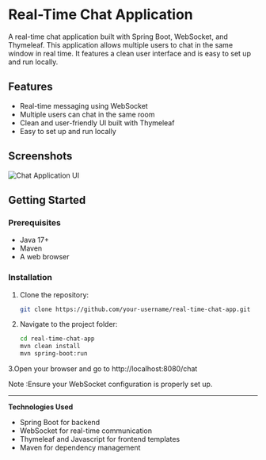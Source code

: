 # Real-Time Chat Application


A real-time chat application built with Spring Boot, WebSocket, and Thymeleaf. This application allows multiple users to chat in the same window in real time. It features a clean user interface and is easy to set up and run locally.


## Features
- Real-time messaging using WebSocket
- Multiple users can chat in the same room
- Clean and user-friendly UI built with Thymeleaf
- Easy to set up and run locally


## Screenshots
![Chat Application UI](https://github.com/user-attachments/assets/1af1347a-691e-4f36-9e6b-665f068a8c82)


## Getting Started

### Prerequisites
- Java 17+
- Maven
- A web browser

### Installation
1. Clone the repository:
   ```bash
   git clone https://github.com/your-username/real-time-chat-app.git

2. Navigate to the project folder:
   ```bash
   cd real-time-chat-app
   mvn clean install
   mvn spring-boot:run

3.Open your browser and go to http://localhost:8080/chat

Note :Ensure your WebSocket configuration is properly set up.

---
**Technologies Used**

- Spring Boot for backend
- WebSocket for real-time communication
- Thymeleaf and Javascript for frontend templates
- Maven for dependency management 
